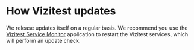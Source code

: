 # How Vizitest updates

We release updates itself on a regular basis. We recommend you use the [Vizitest Service Monitor](Vizitest-services.md) application to restart the Vizitest services, which will perform an update check.



